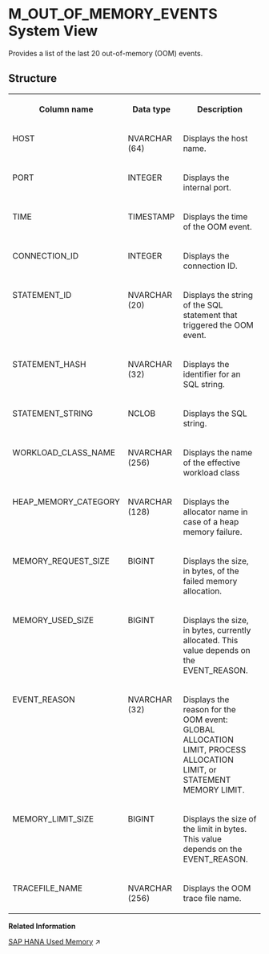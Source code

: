 <!-- loio933cf12f60f840868bd1224063416253 -->

# M\_OUT\_OF\_MEMORY\_EVENTS System View

Provides a list of the last 20 out-of-memory \(OOM\) events.



## Structure


<table>
<tr>
<th valign="top">

Column name

</th>
<th valign="top">

Data type

</th>
<th valign="top">

Description

</th>
</tr>
<tr>
<td valign="top">

HOST

</td>
<td valign="top">

NVARCHAR \(64\)

</td>
<td valign="top">

Displays the host name.

</td>
</tr>
<tr>
<td valign="top">

PORT

</td>
<td valign="top">

INTEGER

</td>
<td valign="top">

Displays the internal port.

</td>
</tr>
<tr>
<td valign="top">

TIME

</td>
<td valign="top">

TIMESTAMP

</td>
<td valign="top">

Displays the time of the OOM event.

</td>
</tr>
<tr>
<td valign="top">

CONNECTION\_ID

</td>
<td valign="top">

INTEGER

</td>
<td valign="top">

Displays the connection ID.

</td>
</tr>
<tr>
<td valign="top">

STATEMENT\_ID

</td>
<td valign="top">

NVARCHAR \(20\)

</td>
<td valign="top">

Displays the string of the SQL statement that triggered the OOM event.

</td>
</tr>
<tr>
<td valign="top">

STATEMENT\_HASH

</td>
<td valign="top">

NVARCHAR \(32\)

</td>
<td valign="top">

Displays the identifier for an SQL string.

</td>
</tr>
<tr>
<td valign="top">

STATEMENT\_STRING

</td>
<td valign="top">

NCLOB

</td>
<td valign="top">

Displays the SQL string.

</td>
</tr>
<tr>
<td valign="top">

WORKLOAD\_CLASS\_NAME

</td>
<td valign="top">

NVARCHAR \(256\)

</td>
<td valign="top">

Displays the name of the effective workload class

</td>
</tr>
<tr>
<td valign="top">

HEAP\_MEMORY\_CATEGORY

</td>
<td valign="top">

NVARCHAR \(128\)

</td>
<td valign="top">

Displays the allocator name in case of a heap memory failure.

</td>
</tr>
<tr>
<td valign="top">

MEMORY\_REQUEST\_SIZE

</td>
<td valign="top">

BIGINT

</td>
<td valign="top">

Displays the size, in bytes, of the failed memory allocation.

</td>
</tr>
<tr>
<td valign="top">

MEMORY\_USED\_SIZE

</td>
<td valign="top">

BIGINT

</td>
<td valign="top">

Displays the size, in bytes, currently allocated. This value depends on the EVENT\_REASON.

</td>
</tr>
<tr>
<td valign="top">

EVENT\_REASON

</td>
<td valign="top">

NVARCHAR \(32\)

</td>
<td valign="top">

Displays the reason for the OOM event: GLOBAL ALLOCATION LIMIT, PROCESS ALLOCATION LIMIT, or STATEMENT MEMORY LIMIT.

</td>
</tr>
<tr>
<td valign="top">

MEMORY\_LIMIT\_SIZE

</td>
<td valign="top">

BIGINT

</td>
<td valign="top">

Displays the size of the limit in bytes. This value depends on the EVENT\_REASON.

</td>
</tr>
<tr>
<td valign="top">

TRACEFILE\_NAME

</td>
<td valign="top">

NVARCHAR \(256\)

</td>
<td valign="top">

Displays the OOM trace file name.

</td>
</tr>
</table>

**Related Information**  


[SAP HANA Used Memory](https://help.sap.com/viewer/f9c5015e72e04fffa14d7d4f7267d897/2023_4_QRC/en-US/8d277dcc98a94784a4375c029d19d088.html "The total amount of memory used by SAP HANA is referred to as used memory. It includes program code and stack, all data and system tables, and the memory required for temporary computations.") :arrow_upper_right:

